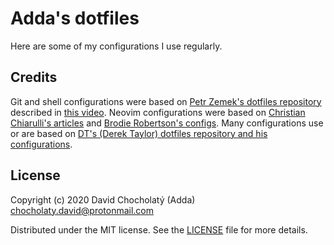 # Adda's dotfiles
Here are some of my configurations I use regularly.

[comment]: # "## History"

[comment]: # "## Usage"

[comment]: # "## Contributing"
[comment]: # "## History"

## Credits
Git and shell configurations were based on [Petr Zemek's dotfiles repository](https://github.com/s3rvac/dotfiles) described in [this video](https://youtu.be/woCwZ9OnvYo).
Neovim configurations were based on [Christian Chiarulli's articles](https://www.chrisatmachine.com/neovim) and [Brodie Robertson's configs](https://github.com/BrodieRobertson/dotfiles/tree/master/config/nvim).
Many configurations use or are based on [DT's (Derek Taylor) dotfiles repository and his configurations](https://gitlab.com/dwt1/dotfiles/).

## License
Copyright (c) 2020 David Chocholatý (Adda) <chocholaty.david@protonmail.com>

Distributed under the MIT license. See the [LICENSE](LICENSE) file for more details.
